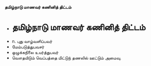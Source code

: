 **தமிழ்நாடு மாணவர் கணினித் திட்டம்**
- # தமிழ்நாடு மாணவர் கணினித் திட்டம்
- n. புது வாழ்வளிப்பவர்
- மேம்படுத்துபவசர்
- ஒழுக்கநிலை உயர்த்துபவர்
- வௌதயிடும் வெப்பத்தை மிட்டுந் தணலில் ஊட்டும் அமைவு.

